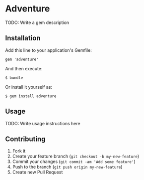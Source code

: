 # Adventure

TODO: Write a gem description

## Installation

Add this line to your application's Gemfile:

    gem 'adventure'

And then execute:

    $ bundle

Or install it yourself as:

    $ gem install adventure

## Usage

TODO: Write usage instructions here

## Contributing

1. Fork it
2. Create your feature branch (`git checkout -b my-new-feature`)
3. Commit your changes (`git commit -am 'Add some feature'`)
4. Push to the branch (`git push origin my-new-feature`)
5. Create new Pull Request
